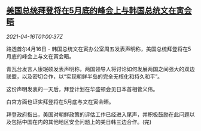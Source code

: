 <!--1618536662000-->
[美国总统拜登将在5月底的峰会上与韩国总统文在寅会晤](https://cn.reuters.com/article/usa-southkorea-summit-0416-fri-idCNKBS2C302J)
------

<div><i>2021-04-16T01:00:37Z</i></div><p>路透首尔4月16日 - 韩国总统文在寅办公室周五发表声明称，美国总统拜登将在5月底的峰会上与文在寅会晤。 　</p><p>青瓦台发言人康珉硕发表声明称，两国领导人将讨论如何发展两国之间强大的双边联盟，以及密切合作，以“实现朝鲜半岛的完全无核化和持久和平”。 　</p><p>这份声明发表的一天后，拜登计划在华盛顿会见日本首相菅义伟。 　</p><p>白宫方面也证实拜登将在5月底与文在寅会晤。 　</p><p>拜登政府指出，美国对朝鲜政策的评估工作已经进入尾声，并积极鼓励在此问题以及包括中国在内的其他地区安全问题上的美日韩三边合作。(完)</p>
